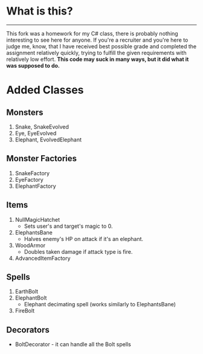 # What is this?
---
This fork was a homework for my C# class, there is probably nothing interesting to see here for anyone. If you're a recruiter and you're here to judge me, know, that I have received best possible grade and completed the assignment relatively quickly, trying to fulfill the given requirements with relatively low effort. **This code may suck in many ways, but it did what it was supposed to do.**

# Added Classes
## Monsters
 1. Snake, SnakeEvolved
 2. Eye, EyeEvolved
 3. Elephant, EvolvedElephant

## Monster Factories
1. SnakeFactory
2. EyeFactory
3. ElephantFactory

## Items
1. NullMagicHatchet
   * Sets user's and target's magic to 0.
2. ElephantsBane  
    * Halves enemy's HP on attack if it's an elephant.
3. WoodArmor
   * Doubles taken damage if attack type is fire.
4. AdvancedItemFactory


## Spells
1. EarthBolt
2. ElephantBolt
   - Elephant decimating spell (works similarly to ElephantsBane)
3. FireBolt

## Decorators
   - BoltDecorator - it can handle all the Bolt spells
